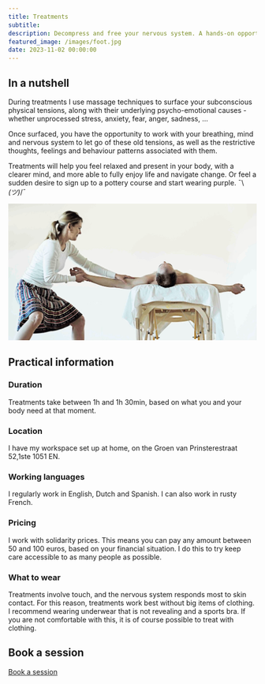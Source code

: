```yaml
---
title: Treatments
subtitle: 
description: Decompress and free your nervous system. A hands-on opportunity for you to resolve the underlying subconscious tensions at the root of emotional, mental and physical blockages.
featured_image: /images/foot.jpg
date: 2023-11-02 00:00:00
---
```


## In a nutshell

During treatments I use massage techniques to surface your subconscious physical tensions, along with their underlying psycho-emotional causes - whether unprocessed stress, anxiety, fear, anger, sadness, ...

Once surfaced, you have the opportunity to work with your breathing, mind and nervous system to let go of these old tensions, as well as the restrictive thoughts, feelings and behaviour patterns associated with them.

Treatments will help you feel relaxed and present in your body, with a clearer mind, and more able to fully enjoy life and navigate change. Or feel a sudden desire to sign up to a pottery course and start wearing purple. ¯\\_(ツ)_/¯

![](/images/mv-treatment.jpg)

## Practical information

### Duration

Treatments take between 1h and 1h 30min, based on what you and your body need at that moment. 

### Location 

I have my workspace set up at home, on the Groen van Prinsterestraat 52,1ste 1051 EN. 

### Working languages

I regularly work in English, Dutch and Spanish. I can also work in rusty French.

### Pricing

I work with solidarity prices.
This means you can pay any amount between 50 and 100 euros, based on your financial situation.
I do this to try keep care accessible to as many people as possible.

### What to wear

Treatments involve touch, and the nervous system responds most to skin contact.
For this reason, treatments work best without big items of clothing.
I recommend wearing underwear that is not revealing and a sports bra.
If you are not comfortable with this, it is of course possible to treat with clothing.

## Book a session

<a href="/contact" class="button button--large">Book a session</a>